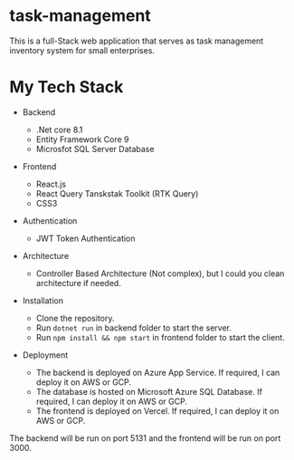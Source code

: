 # task-management
This is a full-Stack web application that serves as task management inventory system for small enterprises.

# My Tech Stack

* Backend
  * .Net core 8.1
  * Entity Framework Core 9
  * Microsfot SQL Server Database

* Frontend
  * React.js
  * React Query Tanskstak Toolkit (RTK Query)
  * CSS3
* Authentication
  * JWT Token Authentication

* Architecture
  * Controller Based Architecture (Not complex), but I could you clean architecture if needed.

* Installation
  * Clone the repository.
  * Run `dotnet run` in backend folder to start the server.
  * Run `npm install && npm start` in frontend folder to start the client.

* Deployment
  * The backend is deployed on Azure App Service. If required, I can deploy it on AWS or GCP.
  * The database is hosted on Microsoft Azure SQL Database. If required, I can deploy it on AWS or GCP.
  * The frontend is deployed on Vercel. If required, I can deploy it on AWS or GCP.

The backend will be run on port 5131 and the frontend will be run on port 3000.
